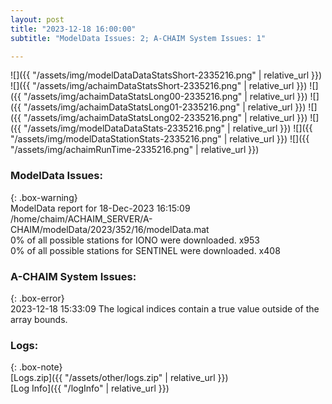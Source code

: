 ```yaml
---
layout: post
title: "2023-12-18 16:00:00"
subtitle: "ModelData Issues: 2; A-CHAIM System Issues: 1"

---
```


![]({{ "/assets/img/modelDataDataStatsShort-2335216.png" | relative_url }})
![]({{ "/assets/img/achaimDataStatsShort-2335216.png" | relative_url }})
![]({{ "/assets/img/achaimDataStatsLong00-2335216.png" | relative_url }})
![]({{ "/assets/img/achaimDataStatsLong01-2335216.png" | relative_url }})
![]({{ "/assets/img/achaimDataStatsLong02-2335216.png" | relative_url }})
![]({{ "/assets/img/modelDataDataStats-2335216.png" | relative_url }})
![]({{ "/assets/img/modelDataStationStats-2335216.png" | relative_url }})
![]({{ "/assets/img/achaimRunTime-2335216.png" | relative_url }})


### ModelData Issues:  
  
{: .box-warning}  
 ModelData report for 18-Dec-2023 16:15:09   
 /home/chaim/ACHAIM_SERVER/A-CHAIM/modelData/2023/352/16/modelData.mat   
 0% of all possible stations for IONO were downloaded. x953   
 0% of all possible stations for SENTINEL were downloaded. x408   
  
### A-CHAIM System Issues:  
  
{: .box-error}  
2023-12-18 15:33:09 The logical indices contain a true value outside of the array bounds.  

### Logs:  
  
{: .box-note}  
[Logs.zip]({{ "/assets/other/logs.zip" | relative_url }})  
[Log Info]({{ "/logInfo" | relative_url }})  
